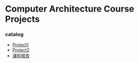 # Computer Architecture Course Projects

### catalog

* [Project1](./Project1/)
* [Project2](./Project2/)
* [课程报告](./课程报告/)

